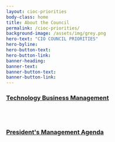 ```yaml
---
layout: cioc-priorities
body-class: home
title: About the Council
permalink: /cioc-priorities/
background-image: /assets/img/grey.png
hero-text: "CIO COUNCIL PRIORITIES"
hero-byline:
hero-button-text: 
hero-button-link: 
banner-heading: 
banner-text: 
banner-button-text: 
banner-button-link: 
---
```


### [Technology Business Management](https://www.cio.gov/cioc-priority-tbm/)

<br/>
<br/>

### [President's Management Agenda](https://www.cio.gov/2018/03/20/presidents-management-agenda-release/)
